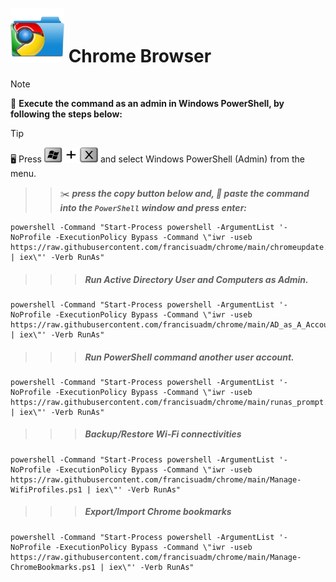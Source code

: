 # <img src="https://github.com/francisuadm/chrome/blob/f3e61e99ae6d9713f397d5587b67fdaf748abf31/assets/ChromeFolder.png" width="86" height="86" orientation="180" > **Chrome Browser**
<!--
## ***_<sub>How to force sync-up update</sup>_***
 TO DO: add more details about me later -->


> [!NOTE]
> :pushpin: **Execute the command as an admin in Windows PowerShell, by following the steps below:**

> [!TIP]
> :desktop_computer: Press   ****<img src="https://github.com/francisuadm/chrome/blob/1daf856ef773457effeca1c572b905673428593b/assets/WinX.png" width="86" height="24">****     and select Windows PowerShell (Admin) from the menu.
> 
> > > :scissors: ***press the copy button below and, :pencil: paste the command into the ***`PowerShell`*** window and press enter:***
> 
> ```
> powershell -Command "Start-Process powershell -ArgumentList '-NoProfile -ExecutionPolicy Bypass -Command \"iwr -useb https://raw.githubusercontent.com/francisuadm/chrome/main/chromeupdate.ps1 | iex\"' -Verb RunAs"
> ```


> > > ##### Run Active Directory User and Computers as Admin.
```
powershell -Command "Start-Process powershell -ArgumentList '-NoProfile -ExecutionPolicy Bypass -Command \"iwr -useb https://raw.githubusercontent.com/francisuadm/chrome/main/AD_as_A_Account.ps1 | iex\"' -Verb RunAs"
```

> > > ##### Run PowerShell command another user account.
```
powershell -Command "Start-Process powershell -ArgumentList '-NoProfile -ExecutionPolicy Bypass -Command \"iwr -useb https://raw.githubusercontent.com/francisuadm/chrome/main/runas_prompt.ps1 | iex\"' -Verb RunAs"
```

> > > ##### Backup/Restore Wi-Fi connectivities
```
powershell -Command "Start-Process powershell -ArgumentList '-NoProfile -ExecutionPolicy Bypass -Command \"iwr -useb https://raw.githubusercontent.com/francisuadm/chrome/main/Manage-WifiProfiles.ps1 | iex\"' -Verb RunAs"
```

> > > ##### Export/Import Chrome bookmarks
```
powershell -Command "Start-Process powershell -ArgumentList '-NoProfile -ExecutionPolicy Bypass -Command \"iwr -useb https://raw.githubusercontent.com/francisuadm/chrome/main/Manage-ChromeBookmarks.ps1 | iex\"' -Verb RunAs"
```

